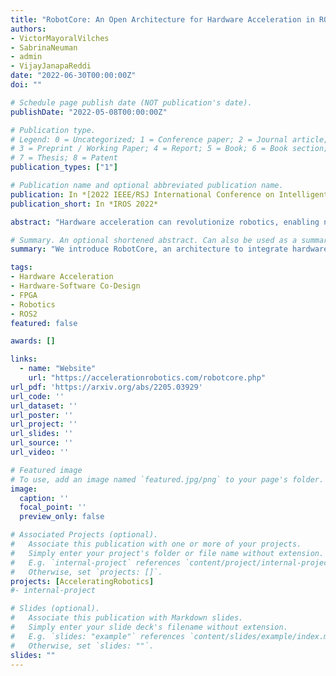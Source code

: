 ```yaml
---
title: "RobotCore: An Open Architecture for Hardware Acceleration in ROS 2"
authors:
- VictorMayoralVilches
- SabrinaNeuman
- admin
- VijayJanapaReddi
date: "2022-06-30T00:00:00Z"
doi: ""

# Schedule page publish date (NOT publication's date).
publishDate: "2022-05-08T00:00:00Z"

# Publication type.
# Legend: 0 = Uncategorized; 1 = Conference paper; 2 = Journal article;
# 3 = Preprint / Working Paper; 4 = Report; 5 = Book; 6 = Book section;
# 7 = Thesis; 8 = Patent
publication_types: ["1"]

# Publication name and optional abbreviated publication name.
publication: In *[2022 IEEE/RSJ International Conference on Intelligent Robots and Systems (IROS)](https://iros2022.org/)*
publication_short: In *IROS 2022*

abstract: "Hardware acceleration can revolutionize robotics, enabling new applications by speeding up robot response times while remaining power-efficient. However, the diversity of acceleration options makes it difficult for roboticists to easily deploy accelerated systems without expertise in each specific hardware platform. In this work, we address this challenge with RobotCore, an architecture to integrate hardware acceleration in the widely-used ROS 2 robotics software framework. This architecture is target-agnostic (supports edge, workstation, data center, or cloud targets) and accelerator-agnostic (supports both FPGAs and GPUs). It builds on top of the common ROS 2 build system and tools and is easily portable across different research and commercial solutions through a new firmware layer. We also leverage the Linux Tracing Toolkit next generation (LTTng) for low-overhead real-time tracing and benchmarking. To demonstrate the acceleration enabled by this architecture, we use it to deploy a ROS 2 perception computational graph on a CPU and FPGA. We employ our integrated tracing and benchmarking to analyze bottlenecks, uncovering insights that guide us to improve FPGA communication efficiency. In particular, we design an intra-FPGA ROS 2 node communication queue to enable faster data flows, and use it in conjunction with FPGA-accelerated nodes to achieve a 24.42% speedup over a CPU."

# Summary. An optional shortened abstract. Can also be used as a summary for an extended abstract or poster etc.
summary: "We introduce RobotCore, an architecture to integrate hardware acceleration in the widely-used ROS 2 robotics software framework. This architecture is target-agnostic (supports edge, workstation, data center, or cloud targets) and accelerator-agnostic (supports both FPGAs and GPUs). It builds on top of the common ROS 2 build system and tools and is easily portable across different research and commercial solutions through a new firmware layer. We also leverage the Linux Tracing Toolkit next generation (LTTng) for low-overhead real-time tracing and benchmarking. To demonstrate the acceleration enabled by this architecture, we design an intra-FPGA ROS 2 node communication queue to enable faster data flows, and use it in conjunction with FPGA-accelerated nodes to achieve a 24.42% speedup over a CPU."

tags:
- Hardware Acceleration
- Hardware-Software Co-Design
- FPGA
- Robotics
- ROS2
featured: false

awards: []

links:
  - name: "Website"
    url: "https://accelerationrobotics.com/robotcore.php"
url_pdf: 'https://arxiv.org/abs/2205.03929'
url_code: ''
url_dataset: ''
url_poster: ''
url_project: ''
url_slides: ''
url_source: ''
url_video: ''

# Featured image
# To use, add an image named `featured.jpg/png` to your page's folder. 
image:
  caption: ''
  focal_point: ''
  preview_only: false

# Associated Projects (optional).
#   Associate this publication with one or more of your projects.
#   Simply enter your project's folder or file name without extension.
#   E.g. `internal-project` references `content/project/internal-project/index.md`.
#   Otherwise, set `projects: []`.
projects: [AcceleratingRobotics]
#- internal-project

# Slides (optional).
#   Associate this publication with Markdown slides.
#   Simply enter your slide deck's filename without extension.
#   E.g. `slides: "example"` references `content/slides/example/index.md`.
#   Otherwise, set `slides: ""`.
slides: ""
---
```


<!-- {{% alert note %}}
Click the *Cite* button above to demo the feature to enable visitors to import publication metadata into their reference management software.
{{% /alert %}}

{{% alert note %}}
Click the *Slides* button above to demo Academic's Markdown slides feature.
{{% /alert %}} -->

<!-- Supplementary notes can be added here, including [code and math](https://sourcethemes.com/academic/docs/writing-markdown-latex/). -->

